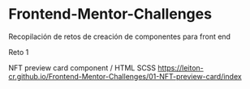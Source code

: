 # Frontend-Mentor-Challenges
Recopilación de retos de creación de componentes para front end


Reto 1

NFT preview card component / HTML SCSS
https://leiton-cr.github.io/Frontend-Mentor-Challenges/01-NFT-preview-card/index
